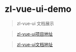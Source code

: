 # zl-vue-ui-demo

> zl-vue-ui 文档展示

> [zl-vue-ui项目地址](https://github.com/xuqichuang/zl-vue-ui)

> [zl-vue-ui文档地址](https://xuqichuang.github.io/zl-vue-ui-demo/dist)

